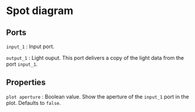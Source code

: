 # Spot diagram

## Ports

`input_1`
: Input port.

`output_1`
: Light ouput. This port delivers a copy of the light data from the port `input_1`.

## Properties

`plot aperture`
: Boolean value. Show the aperture of the `input_1` port in the plot. Defaults to `false`.
